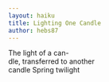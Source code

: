 ```yaml
---
layout: haiku
title: Lighting One Candle
author: hebs87
---
```


The light of a can-<br>
dle, transferred to another<br>
candle Spring twilight<br>
